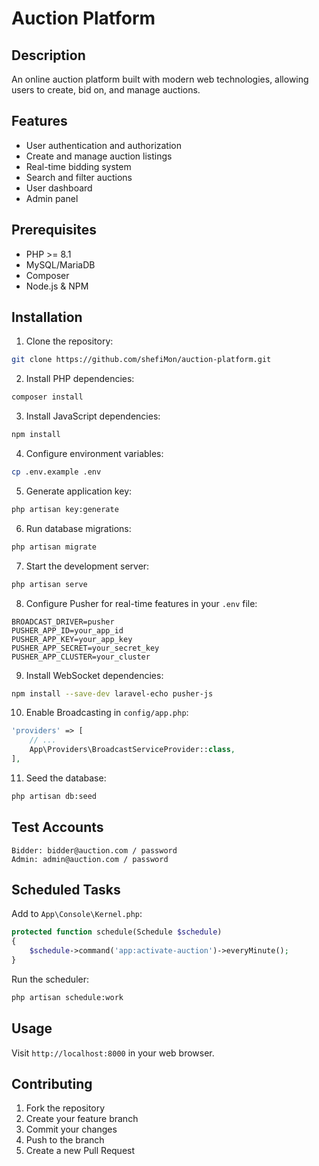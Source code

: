 # Auction Platform

## Description
An online auction platform built with modern web technologies, allowing users to create, bid on, and manage auctions.

## Features
- User authentication and authorization
- Create and manage auction listings
- Real-time bidding system
- Search and filter auctions
- User dashboard
- Admin panel

## Prerequisites
- PHP >= 8.1
- MySQL/MariaDB
- Composer
- Node.js & NPM

## Installation
1. Clone the repository:
```bash
git clone https://github.com/shefiMon/auction-platform.git
```

2. Install PHP dependencies:
```bash
composer install
```

3. Install JavaScript dependencies:
```bash
npm install
```

4. Configure environment variables:
```bash
cp .env.example .env
```

5. Generate application key:
```bash
php artisan key:generate
```

6. Run database migrations:
```bash
php artisan migrate
```

7. Start the development server:
```bash
php artisan serve
```

8. Configure Pusher for real-time features in your `.env` file:
```
BROADCAST_DRIVER=pusher
PUSHER_APP_ID=your_app_id
PUSHER_APP_KEY=your_app_key
PUSHER_APP_SECRET=your_secret_key
PUSHER_APP_CLUSTER=your_cluster
```

9. Install WebSocket dependencies:
```bash
npm install --save-dev laravel-echo pusher-js
```

10. Enable Broadcasting in `config/app.php`:
```php
'providers' => [
    // ...
    App\Providers\BroadcastServiceProvider::class,
],
```

11. Seed the database:
```bash
php artisan db:seed
```

## Test Accounts
```
Bidder: bidder@auction.com / password
Admin: admin@auction.com / password
```

## Scheduled Tasks
Add to `App\Console\Kernel.php`:
```php
protected function schedule(Schedule $schedule)
{
    $schedule->command('app:activate-auction')->everyMinute();
}
```

Run the scheduler:
```bash
php artisan schedule:work
```

## Usage
Visit `http://localhost:8000` in your web browser.

## Contributing
1. Fork the repository
2. Create your feature branch
3. Commit your changes
4. Push to the branch
5. Create a new Pull Request
